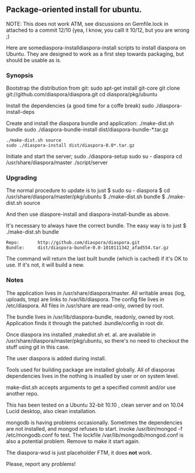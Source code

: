 ## Package-oriented install for ubuntu.

NOTE: This does not work ATM, see discussions on Gemfile.lock in
attached to a  commit 12/10 (yea, I know, you calll it 10/12, but you
are wrong ;)


Here are somediaspora-installdiaspora-install scripts to install diaspora on Ubuntu. They are designed to
work as a first step towards packaging, but should be usable as is.

### Synopsis

Bootstrap the distribution from git:
    sudo apt-get install git-core
    git clone git://github.com/diaspora/diaspora.git
    cd diaspora/pkg/ubuntu

Install the dependencies (a good time for a coffe break)
    sudo ./diaspora-install-deps

Create and install the diaspora bundle and application:
    ./make-dist.sh bundle
    sudo ./diaspora-bundle-install dist/diaspora-bundle-*.tar.gz

    ./make-dist.sh source
    sudo ./diaspora-install dist/diaspora-0.0*.tar.gz

Initiate and start the server;
    sudo ./diaspora-setup
    sudo su - diaspora
    cd /usr/share/diaspora/master
    ./script/server

### Upgrading

The normal procedure to update is to just
    $ sudo su - diaspora
    $ cd /usr/share/diaspora/master/pkg/ubuntu
    $ ./make-dist.sh bundle
    $ ./make-dist.sh source

And then use diaspore-install and diaspora-install-bundle as above.

It's necessary to always have the correct bundle. The easy way is to just
    $ ./make-dist.sh bundle

    Repo:       http://github.com/diaspora/diaspora.git
    Bundle:     dist/diaspora-bundle-0.0-1010111342_afad554.tar.gz

The command will return the last built bundle (which is cached) if it's
OK to use. If it's not, it will build a new.

### Notes

The application lives in /usr/share/diaspora/master. All writable areas
(log, uploads, tmp) are links to /var/lib/diaspora. The config file lives
in /etc/diaspora. All files in /usr/share are read-only, owned by root.

The bundle lives in /usr/lib/diaspora-bundle, readonly, owned by root.
Application finds it through the patched .bundle/config in root dir.

Once diaspora ins installed ,makedist.sh et. al. are available in
/usr/share/diaspora/master/pkg/ubuntu, so there's no need to checkout
the stuff using git in this case.

The user diaspora is added during install.

Tools used for building package are installed globally. All of diasporas
dependencies lives in the nothing is insalled by user or on system level.

make-dist.sh accepts arguments to get a specified commit and/or use another
repo.

This has been tested on a Ubuntu 32-bit 10.10 , clean server and on 10.04
Lucid desktop, also clean installation.

mongodb is having problems occasionally. Sometimes the dependencies are not
installed, and mongod refuses to start. invoke /usr/bin/mongod -f /etc/mongodb.conf
fo test. The lockfile /var/lib/mongodb/mongod.conf is also a potential
problem. Remove to make it start again.

The diaspora-wsd is just placeholder FTM, it does **not** work.

Please, report any problems!







